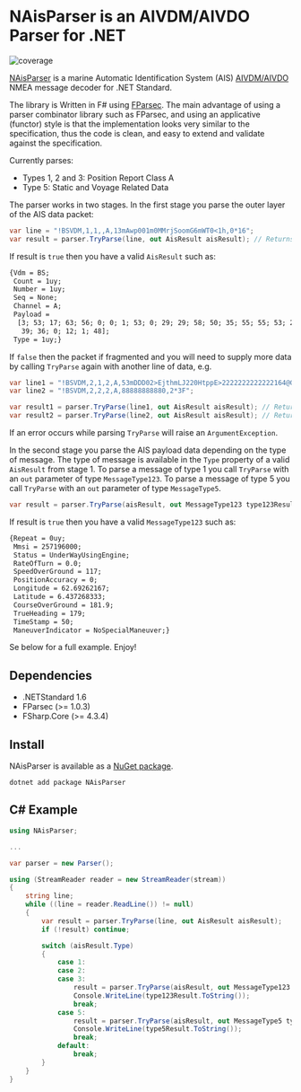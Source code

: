 # NAisParser is an AIVDM/AIVDO Parser for .NET #

![coverage](https://gitlab.com/dbrattli/AisParser/badges/master/coverage.svg)

[NAisParser](https://gitlab.com/dbrattli/NAisParser) is a marine Automatic Identification
System (AIS) [AIVDM/AIVDO](http://catb.org/gpsd/AIVDM.html) NMEA message decoder for .NET Standard.

The library is Written in F# using [FParsec](http://www.quanttec.com/fparsec/). The main advantage of
using a parser combinator library such as FParsec, and using an applicative (functor) style is that
the implementation looks very similar to the specification, thus the code is clean, and easy to extend
and validate against the specification.

Currently parses:

* Types 1, 2 and 3: Position Report Class A
* Type 5: Static and Voyage Related Data

The parser works in two stages. In the first stage you parse the outer layer of the AIS data packet:

```c#
var line = "!BSVDM,1,1,,A,13mAwp001m0MMrjSoomG6mWT0<1h,0*16";
var result = parser.TryParse(line, out AisResult aisResult); // Returns true
```

If result is `true` then you have a valid `AisResult` such as:

```txt
{Vdm = BS;
 Count = 1uy;
 Number = 1uy;
 Seq = None;
 Channel = A;
 Payload =
  [3; 53; 17; 63; 56; 0; 0; 1; 53; 0; 29; 29; 58; 50; 35; 55; 55; 53; 23; 6; 53;
   39; 36; 0; 12; 1; 48];
 Type = 1uy;}
```

If `false` then the packet if fragmented and you will need to supply more data
by calling `TryParse` again with another line of data, e.g.

```c#
var line1 = "!BSVDM,2,1,2,A,53mDDD02>EjthmLJ220HtppE>2222222222222164@G:34rdR?QSkSQDp888,0*15";
var line2 = "!BSVDM,2,2,2,A,88888888880,2*3F";

var result1 = parser.TryParse(line1, out AisResult aisResult); // Returns false
var result2 = parser.TryParse(line2, out AisResult aisResult); // Returns true
```

If an error occurs while parsing `TryParse` will raise an `ArgumentException`.

In the second stage you parse the AIS payload data depending on the type of message. The type of
message is available in the `Type` property of a valid `AisResult` from stage 1. To parse a message
of type 1 you call `TryParse` with an `out` parameter of type `MessageType123`. To parse a message
of type 5 you call `TryParse` with an `out` parameter of type `MessageType5`.

```c#
var result = parser.TryParse(aisResult, out MessageType123 type123Result);
```

If result is `true` then you have a valid `MessageType123` such as:

```txt
{Repeat = 0uy;
 Mmsi = 257196000;
 Status = UnderWayUsingEngine;
 RateOfTurn = 0.0;
 SpeedOverGround = 117;
 PositionAccuracy = 0;
 Longitude = 62.69262167;
 Latitude = 6.437268333;
 CourseOverGround = 181.9;
 TrueHeading = 179;
 TimeStamp = 50;
 ManeuverIndicator = NoSpecialManeuver;}
```

Se below for a full example. Enjoy!

## Dependencies ##

* .NETStandard 1.6
* FParsec (>= 1.0.3)
* FSharp.Core (>= 4.3.4)

## Install ##

NAisParser is available as a [NuGet package](https://www.nuget.org/packages/NAisParser/).

```cli
dotnet add package NAisParser
```

## C# Example ##

```c#
using NAisParser;

...

var parser = new Parser();

using (StreamReader reader = new StreamReader(stream))
{
    string line;
    while ((line = reader.ReadLine()) != null)
    {
        var result = parser.TryParse(line, out AisResult aisResult);
        if (!result) continue;

        switch (aisResult.Type)
        {
            case 1:
            case 2:
            case 3:
                result = parser.TryParse(aisResult, out MessageType123 type123Result);
                Console.WriteLine(type123Result.ToString());
                break;
            case 5:
                result = parser.TryParse(aisResult, out MessageType5 type5Result);
                Console.WriteLine(type5Result.ToString());
                break;
            default:
                break;
        }
    }
}
```